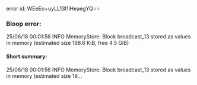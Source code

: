 error id: WEeEo+uyLL13I1lHeaegYQ==
### Bloop error:

25/06/18 00:01:56 INFO MemoryStore: Block broadcast_13 stored as values in memory (estimated size 198.6 KiB, free 4.5 GiB)
#### Short summary: 

25/06/18 00:01:56 INFO MemoryStore: Block broadcast_13 stored as values in memory (estimated size 19...